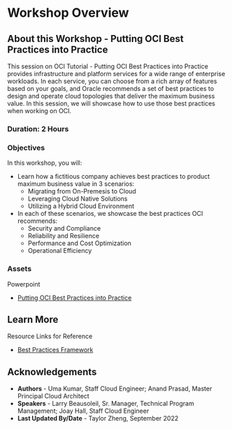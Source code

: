 # Workshop Overview

## About this Workshop - Putting OCI Best Practices into Practice

This session on OCI Tutorial - Putting OCI Best Practices into Practice provides infrastructure and platform services for a wide range of enterprise workloads. In each service, you can choose from a rich array of features based on your goals, and Oracle recommends a set of best practices to design and operate cloud topologies that deliver the maximum business value. In this session, we will showcase how to use those best practices when working on OCI.

### **Duration: 2 Hours**

### Objectives

In this workshop, you will:
* Learn how a fictitious company achieves best practices to product maximum business value in 3 scenarios:
    - Migrating from On-Premesis to Cloud
    - Leveraging Cloud Native Solutions
    - Utilizing a Hybrid Cloud Environment
* In each of these scenarios, we showcase the best practices OCI recommends:
    - Security and Compliance
    - Reliability and Resilience
    - Performance and Cost Optimization
    - Operational Efficiency


### **Assets**

Powerpoint
* [Putting OCI Best Practices into Practice](https://objectstorage.us-ashburn-1.oraclecloud.com/p/QpQEPkxY_uYEhjUwSmwFxvPljtJ2yo-wLuvWqSIQR46aJLN7Q1Bao9LohdDqb6dg/n/ociobtnas/b/OCW2022/o/TUT4115_OCI%20Best%20Practices_Final.pdf)



## Learn More

Resource Links for Reference
* [Best Practices Framework](https://docs.oracle.com/en/solutions/oci-best-practices/#GUID-5F2D2745-934E-409A-A7BA-D0976F727845)

## Acknowledgements
* **Authors** - Uma Kumar, Staff Cloud Engineer; Anand Prasad, Master Principal Cloud Architect
* **Speakers** -  Larry Beausoleil, Sr. Manager, Technical Program Management; Joay Hall, Staff Cloud Engineer
* **Last Updated By/Date** - Taylor Zheng, September 2022
